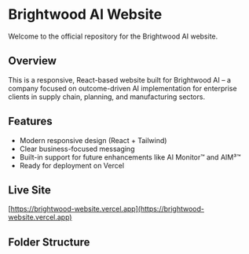 # Brightwood AI Website

Welcome to the official repository for the Brightwood AI website.

## Overview

This is a responsive, React-based website built for Brightwood AI – a company focused on outcome-driven AI implementation for enterprise clients in supply chain, planning, and manufacturing sectors.

## Features

- Modern responsive design (React + Tailwind)
- Clear business-focused messaging
- Built-in support for future enhancements like AI Monitor™ and AIM³™
- Ready for deployment on Vercel

## Live Site

[https://brightwood-website.vercel.app](https://brightwood-website.vercel.app)

## Folder Structure


